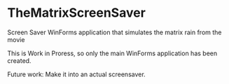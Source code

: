 # TheMatrixScreenSaver
Screen Saver WinForms application that simulates the matrix rain from the movie

This is Work in Proress, so only the main WinForms application has been created.

Future work:
Make it into an actual screensaver.
